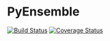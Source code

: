 # PyEnsemble

[![Build Status](https://travis-ci.org/eustomaqua/PyEnsemble.svg?branch=master)](https://travis-ci.org/eustomaqua/PyEnsemble) 
[![Coverage Status](https://coveralls.io/repos/github/eustomaqua/PyEnsemble/badge.svg)](https://coveralls.io/github/eustomaqua/PyEnsemble) 


